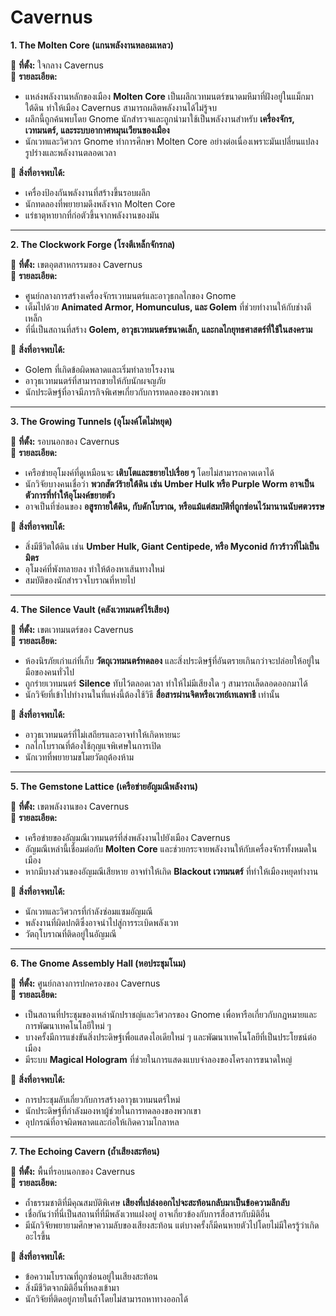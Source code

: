 # **Cavernus**

**1\. The Molten Core (แกนพลังงานหลอมเหลว)**

📍 **ที่ตั้ง:** ใจกลาง Cavernus  
🌟 **รายละเอียด:**

* แหล่งพลังงานหลักของเมือง **Molten Core** เป็นผลึกเวทมนตร์ขนาดมหึมาที่ฝังอยู่ในแม็กมาใต้ดิน ทำให้เมือง Cavernus สามารถผลิตพลังงานได้ไม่รู้จบ  
* ผลึกนี้ถูกค้นพบโดย Gnome นักสำรวจและถูกนำมาใช้เป็นพลังงานสำหรับ **เครื่องจักร, เวทมนตร์, และระบบอากาศหมุนเวียนของเมือง**  
* นักเวทและวิศวกร Gnome ทำการศึกษา Molten Core อย่างต่อเนื่องเพราะมันเปลี่ยนแปลงรูปร่างและพลังงานตลอดเวลา

🔎 **สิ่งที่อาจพบได้:**

* เครื่องป้องกันพลังงานที่สร้างขึ้นรอบผลึก  
* นักทดลองที่พยายามดึงพลังจาก Molten Core  
* แร่ธาตุหายากที่ก่อตัวขึ้นจากพลังงานของมัน

---

**2\. The Clockwork Forge (โรงตีเหล็กจักรกล)**

📍 **ที่ตั้ง:** เขตอุตสาหกรรมของ Cavernus  
🌟 **รายละเอียด:**

* ศูนย์กลางการสร้างเครื่องจักรเวทมนตร์และอาวุธกลไกของ Gnome  
* เต็มไปด้วย **Animated Armor, Homunculus, และ Golem** ที่ช่วยทำงานให้กับช่างตีเหล็ก  
* ที่นี่เป็นสถานที่สร้าง **Golem, อาวุธเวทมนตร์ขนาดเล็ก, และกลไกยุทธศาสตร์ที่ใช้ในสงคราม**

🔎 **สิ่งที่อาจพบได้:**

* Golem ที่เกิดข้อผิดพลาดและเริ่มทำลายโรงงาน  
* อาวุธเวทมนตร์ที่สามารถขายให้กับนักผจญภัย  
* นักประดิษฐ์ที่อาจมีภารกิจพิเศษเกี่ยวกับการทดลองของพวกเขา

---

**3\. The Growing Tunnels (อุโมงค์โตไม่หยุด)**

📍 **ที่ตั้ง:** รอบนอกของ Cavernus  
🌟 **รายละเอียด:**

* เครือข่ายอุโมงค์ที่ดูเหมือนจะ **เติบโตและขยายไปเรื่อย ๆ** โดยไม่สามารถคาดเดาได้  
* นักวิจัยบางคนเชื่อว่า **พวกสัตว์ร้ายใต้ดิน เช่น Umber Hulk หรือ Purple Worm อาจเป็นตัวการที่ทำให้อุโมงค์ขยายตัว**  
* อาจเป็นที่ซ่อนของ **อสูรกายใต้ดิน, กับดักโบราณ, หรือแม้แต่สมบัติที่ถูกซ่อนไว้มานานนับศตวรรษ**

🔎 **สิ่งที่อาจพบได้:**

* สิ่งมีชีวิตใต้ดิน เช่น **Umber Hulk, Giant Centipede, หรือ Myconid ก้าวร้าวที่ไม่เป็นมิตร**  
* อุโมงค์ที่พังทลายลง ทำให้ต้องหาเส้นทางใหม่  
* สมบัติของนักสำรวจโบราณที่หายไป

---

**4\. The Silence Vault (คลังเวทมนตร์ไร้เสียง)**

📍 **ที่ตั้ง:** เขตเวทมนตร์ของ Cavernus  
🌟 **รายละเอียด:**

* ห้องนิรภัยเก่าแก่ที่เก็บ **วัตถุเวทมนตร์ทดลอง** และสิ่งประดิษฐ์ที่อันตรายเกินกว่าจะปล่อยให้อยู่ในมือของคนทั่วไป  
* ถูกร่ายเวทมนตร์ **Silence** ทับไว้ตลอดเวลา ทำให้ไม่มีเสียงใด ๆ สามารถเล็ดลอดออกมาได้  
* นักวิจัยที่เข้าไปทำงานในที่แห่งนี้ต้องใช้วิธี **สื่อสารผ่านจิตหรือเวทย์เทเลพาธี** เท่านั้น

🔎 **สิ่งที่อาจพบได้:**

* อาวุธเวทมนตร์ที่ไม่เสถียรและอาจทำให้เกิดหายนะ  
* กลไกโบราณที่ต้องใช้กุญแจพิเศษในการเปิด  
* นักเวทที่พยายามขโมยวัตถุต้องห้าม

---

**5\. The Gemstone Lattice (เครือข่ายอัญมณีพลังงาน)**

📍 **ที่ตั้ง:** เขตพลังงานของ Cavernus  
🌟 **รายละเอียด:**

* เครือข่ายของอัญมณีเวทมนตร์ที่ส่งพลังงานไปยังเมือง Cavernus  
* อัญมณีเหล่านี้เชื่อมต่อกับ **Molten Core** และช่วยกระจายพลังงานให้กับเครื่องจักรทั้งหมดในเมือง  
* หากมีบางส่วนของอัญมณีเสียหาย อาจทำให้เกิด **Blackout เวทมนตร์** ที่ทำให้เมืองหยุดทำงาน

🔎 **สิ่งที่อาจพบได้:**

* นักเวทและวิศวกรที่กำลังซ่อมแซมอัญมณี  
* พลังงานที่ผิดปกติซึ่งอาจนำไปสู่การระเบิดพลังเวท  
* วัตถุโบราณที่ติดอยู่ในอัญมณี

---

**6\. The Gnome Assembly Hall (หอประชุมโนม)**

📍 **ที่ตั้ง:** ศูนย์กลางการปกครองของ Cavernus  
🌟 **รายละเอียด:**

* เป็นสถานที่ประชุมของเหล่านักปราชญ์และวิศวกรของ Gnome เพื่อหารือเกี่ยวกับกฎหมายและการพัฒนาเทคโนโลยีใหม่ ๆ  
* บางครั้งมีการแข่งขันสิ่งประดิษฐ์เพื่อแสดงไอเดียใหม่ ๆ และพัฒนาเทคโนโลยีที่เป็นประโยชน์ต่อเมือง  
* มีระบบ **Magical Hologram** ที่ช่วยในการแสดงแบบจำลองของโครงการขนาดใหญ่

🔎 **สิ่งที่อาจพบได้:**

* การประชุมลับเกี่ยวกับการสร้างอาวุธเวทมนตร์ใหม่  
* นักประดิษฐ์ที่กำลังมองหาผู้ช่วยในการทดลองของพวกเขา  
* อุปกรณ์ที่อาจผิดพลาดและก่อให้เกิดความโกลาหล

---

**7\. The Echoing Cavern (ถ้ำเสียงสะท้อน)**

📍 **ที่ตั้ง:** พื้นที่รอบนอกของ Cavernus  
🌟 **รายละเอียด:**

* ถ้ำธรรมชาติที่มีคุณสมบัติพิเศษ **เสียงที่เปล่งออกไปจะสะท้อนกลับมาเป็นข้อความลึกลับ**  
* เชื่อกันว่าที่นี่เป็นสถานที่ที่มีพลังเวทแฝงอยู่ อาจเกี่ยวข้องกับการสื่อสารกับมิติอื่น  
* มีนักวิจัยพยายามศึกษาความลับของเสียงสะท้อน แต่บางครั้งก็มีคนหายตัวไปโดยไม่มีใครรู้ว่าเกิดอะไรขึ้น

🔎 **สิ่งที่อาจพบได้:**

* ข้อความโบราณที่ถูกซ่อนอยู่ในเสียงสะท้อน  
* สิ่งมีชีวิตจากมิติอื่นที่หลงเข้ามา  
* นักวิจัยที่ติดอยู่ภายในถ้ำโดยไม่สามารถหาทางออกได้
